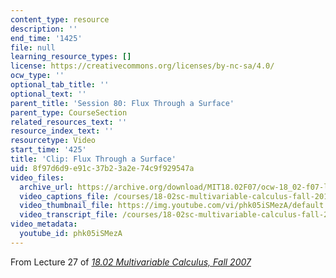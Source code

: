 ```yaml
---
content_type: resource
description: ''
end_time: '1425'
file: null
learning_resource_types: []
license: https://creativecommons.org/licenses/by-nc-sa/4.0/
ocw_type: ''
optional_tab_title: ''
optional_text: ''
parent_title: 'Session 80: Flux Through a Surface'
parent_type: CourseSection
related_resources_text: ''
resource_index_text: ''
resourcetype: Video
start_time: '425'
title: 'Clip: Flux Through a Surface'
uid: 8f97d6d9-e91c-37b2-3a2e-74c9f929547a
video_files:
  archive_url: https://archive.org/download/MIT18.02F07/ocw-18_02-f07-lec27_300k.mp4
  video_captions_file: /courses/18-02sc-multivariable-calculus-fall-2010/phk05iSMezA_captions.vtt
  video_thumbnail_file: https://img.youtube.com/vi/phk05iSMezA/default.jpg
  video_transcript_file: /courses/18-02sc-multivariable-calculus-fall-2010/phk05iSMezA_transcript.pdf
video_metadata:
  youtube_id: phk05iSMezA
---
```


From Lecture 27 of [_18.02 Multivariable Calculus, Fall 2007_](/courses/18-02-multivariable-calculus-fall-2007/video_galleries/video-lectures)


